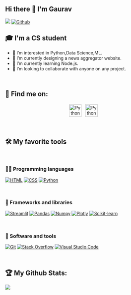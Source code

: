 ## Hi there 👋 I'm Gaurav
![](https://visitor-badge.laobi.icu/badge?page_id=gaurav-poudel.gaurav-poudel) [![Github](https://img.shields.io/github/followers/gaurav-poudel?label=Followers&logo=Github)](https://github.com/gaurav-poudel)




## 🎓 I'm a CS student
- 👀 I’m interested in Python,Data Science,ML.
- 🔭 I’m currently designing a news aggregator website.
- 🌱 I’m currently learning Node.js. 
- 👯 I’m looking to collaborate with anyone on any project.

<br/>

## :email: Find me on:

<p align="center">
 <a href="https://www.linkedin.com/in/gaurav-poudel-76645a12b/" target="_blank" rel="noopener noreferrer"> <img src="https://cdn.jsdelivr.net/npm/simple-icons@v3/icons/linkedin.svg" alt="Python" height="40" style="vertical-align:top; margin:4px"></a>
 <a href="gauravpoudel83@gmail.com"> <img src="https://cdn.jsdelivr.net/npm/simple-icons@v3/icons/gmail.svg" alt="Python" height="40" style="vertical-align:top; margin:4px"></a> 
</p>
<br/>

## 🛠️ My favorite tools
<br/>

### 👨‍💻 Programming languages

<p>
     <a href="https://github.com/search?q=user%3aaayamdahal+language%3Ahtml"><img alt="HTML" src="https://img.shields.io/badge/html5-%23E34F26.svg?style=for-the-badge&logo=html5&logoColor=white"></a>
    <a href="https://github.com/search?q=user%3aaayamdahal+language%3Acss"><img alt="CSS" src="https://img.shields.io/badge/css3-%231572B6.svg?style=for-the-badge&logo=css3&logoColor=white"></a>
    <a href="https://github.com/search?q=user%3aaayamdahal+language%3Apython"><img alt="Python" src="https://img.shields.io/badge/python-3670A0?style=for-the-badge&logo=python&logoColor=ffdd54"></a>
    
</p>
<br />

### 🧰 Frameworks and libraries

<p>
    <a href="#"><img alt="Streamlit" src="https://img.shields.io/badge/streamlit-%23563D7C.svg?style=for-the-badge&logo=streamlit&logoColor=white"></a>
    <a href="#"><img alt="Pandas" src="https://img.shields.io/badge/pandas-%23563D7C.svg?style=for-the-badge&logo=pandas&logoColor=white"></a>
    <a href="#"><img alt="Numpy" src="https://img.shields.io/badge/numpy-%23563D7C.svg?style=for-the-badge&logo=numpy&logoColor=white"></a>
    <a href="#"><img alt="Plotly" src="https://img.shields.io/badge/Plotly-%23563D7C.svg?style=for-the-badge&logo=Plotly&logoColor=white"></a>
    <a href="#"><img alt="Scikit-learn" src="https://img.shields.io/badge/Scikit-learn-%23563D7C.svg?style=for-the-badge&logo=Scikit-learn&logoColor=white"></a>

 
</p>
<br />


### 🔧 Software and tools

<p>
    <a href="#"><img alt="Git" src="https://img.shields.io/badge/git-%23F05033.svg?style=for-the-badge&logo=git&logoColor=white"></a>
    <a href="#"><img alt="Stack Overflow" src="https://img.shields.io/badge/-Stackoverflow-FE7A16?style=for-the-badge&logo=stack-overflow&logoColor=white"></a>
    <a href="#"><img alt="Visual Studio Code" src="https://img.shields.io/badge/Visual%20Studio%20Code-0078d7.svg?style=for-the-badge&logo=visual-studio-code&logoColor=white"></a>
</p>
<br />



## :trophy: My Github Stats:

<a href="https://github-readme-stats.vercel.app/api/top-langs/?username=gaurav-poudel&hide=php&theme=tokyonight">
  <img align="left" src="https://github-readme-stats.vercel.app/api/top-langs/?username=aayamdahal&hide=php&theme=tokyonight" />
</a>
</div>



[mail]: gauravpoudel83@gmail.com
[linkedin]: https://www.linkedin.com/in/gaurav-poudel-76645a12b/



